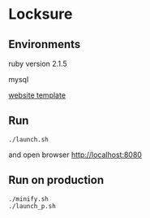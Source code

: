 # Locksure 

## Environments

ruby version 2.1.5

mysql

[website template](http://themes.3rdwavemedia.com/college-green/index.html)

## Run

```
./launch.sh
```
and open browser <http://localhost:8080>



## Run on production



```
./minify.sh
./launch_p.sh
```
